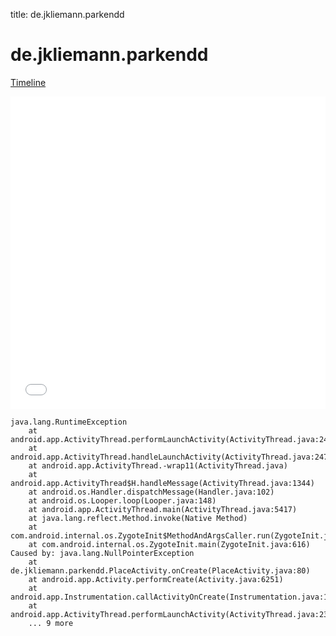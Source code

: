 title: de.jkliemann.parkendd

# de.jkliemann.parkendd

[Timeline](./vis-timeline.html)

<iframe src="./vis-timeline.html" width="100%" height="500px" style="border:none;"></iframe>

```
java.lang.RuntimeException
	at android.app.ActivityThread.performLaunchActivity(ActivityThread.java:2416)
	at android.app.ActivityThread.handleLaunchActivity(ActivityThread.java:2476)
	at android.app.ActivityThread.-wrap11(ActivityThread.java)
	at android.app.ActivityThread$H.handleMessage(ActivityThread.java:1344)
	at android.os.Handler.dispatchMessage(Handler.java:102)
	at android.os.Looper.loop(Looper.java:148)
	at android.app.ActivityThread.main(ActivityThread.java:5417)
	at java.lang.reflect.Method.invoke(Native Method)
	at com.android.internal.os.ZygoteInit$MethodAndArgsCaller.run(ZygoteInit.java:726)
	at com.android.internal.os.ZygoteInit.main(ZygoteInit.java:616)
Caused by: java.lang.NullPointerException
	at de.jkliemann.parkendd.PlaceActivity.onCreate(PlaceActivity.java:80)
	at android.app.Activity.performCreate(Activity.java:6251)
	at android.app.Instrumentation.callActivityOnCreate(Instrumentation.java:1107)
	at android.app.ActivityThread.performLaunchActivity(ActivityThread.java:2369)
	... 9 more

```



